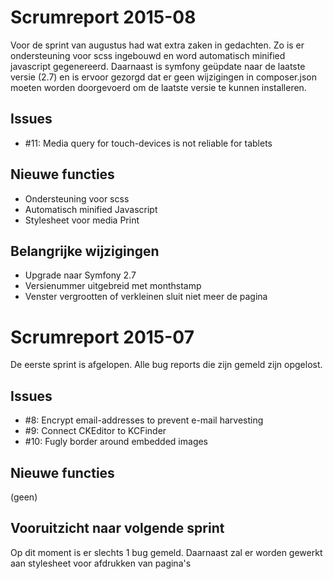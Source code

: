# Scrumreport 2015-08
Voor de sprint van augustus had wat extra zaken in gedachten. Zo is er ondersteuning voor scss ingebouwd en word automatisch minified javascript gegenereerd.
Daarnaast is symfony geüpdate naar de laatste versie (2.7) en is ervoor gezorgd dat er geen wijzigingen in composer.json moeten worden doorgevoerd om de laatste versie te kunnen installeren.

## Issues
* #11: Media query for touch-devices is not reliable for tablets

## Nieuwe functies
* Ondersteuning voor scss
* Automatisch minified Javascript
* Stylesheet voor media Print

## Belangrijke wijzigingen
* Upgrade naar Symfony 2.7
* Versienummer uitgebreid met monthstamp
* Venster vergrootten of verkleinen sluit niet meer de pagina

# Scrumreport 2015-07
De eerste sprint is afgelopen. Alle bug reports die zijn gemeld zijn opgelost.

## Issues
* #8: Encrypt email-addresses to prevent e-mail harvesting
* #9: Connect CKEditor to KCFinder
* #10: Fugly border around embedded images

## Nieuwe functies
(geen)

## Vooruitzicht naar volgende sprint
Op dit moment is er slechts 1 bug gemeld. Daarnaast zal er worden gewerkt aan stylesheet voor afdrukken van pagina's

